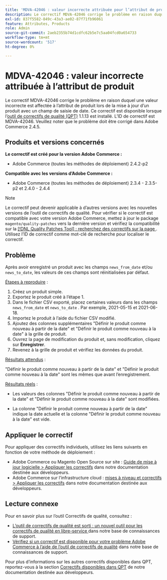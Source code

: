 ```yaml
---
title: 'MDVA-42046 : valeur incorrecte attribuée pour l’attribut de produit'
description: Le correctif MDVA-42046 corrige le problème en raison duquel une valeur incorrecte est affectée à l’attribut de produit lors de la mise à jour d’un produit avec un champ de saisie de date. Ce correctif est disponible lorsque l’[outil de correctifs de qualité (QPT)](/help/announcements/adobe-commerce-announcements/magento-quality-patches-released-new-tool-to-self-serve-quality-patches.md) 1.1.13 est installé. L’ID de correctif est MDVA-42046. Veuillez noter que le problème doit être corrigé dans Adobe Commerce 2.4.5.
exl-id: 837f5582-849c-43a3-ae02-87f71fb96061
feature: Attributes, Products
role: Admin
source-git-commit: 2aeb2355b74d1cdfc62b5e7c5aa04fcd0a654733
workflow-type: tm+mt
source-wordcount: '517'
ht-degree: 0%

---
```


# MDVA-42046 : valeur incorrecte attribuée à l’attribut de produit

Le correctif MDVA-42046 corrige le problème en raison duquel une valeur incorrecte est affectée à l’attribut de produit lors de la mise à jour d’un produit avec un champ de saisie de date. Ce correctif est disponible lorsque l’[outil de correctifs de qualité (QPT)](/help/announcements/adobe-commerce-announcements/magento-quality-patches-released-new-tool-to-self-serve-quality-patches.md) 1.1.13 est installé. L’ID de correctif est MDVA-42046. Veuillez noter que le problème doit être corrigé dans Adobe Commerce 2.4.5.

## Produits et versions concernés

**Le correctif est créé pour la version Adobe Commerce :**

* Adobe Commerce (toutes les méthodes de déploiement) 2.4.2-p2

**Compatible avec les versions d’Adobe Commerce :**

* Adobe Commerce (toutes les méthodes de déploiement) 2.3.4 - 2.3.5-p2 et 2.4.0 - 2.4.4

>[!NOTE]
>
>Le correctif peut devenir applicable à d’autres versions avec les nouvelles versions de l’outil de correctifs de qualité. Pour vérifier si le correctif est compatible avec votre version Adobe Commerce, mettez à jour le package `magento/quality-patches` vers la dernière version et vérifiez la compatibilité sur la [[!DNL Quality Patches Tool] : recherchez des correctifs sur la page ](https://experienceleague.adobe.com/tools/commerce-quality-patches/index.html?lang=fr). Utilisez l’ID de correctif comme mot-clé de recherche pour localiser le correctif.

## Problème

Après avoir enregistré un produit avec les champs `news_from_date` et/ou `news_to_date`, les valeurs de ces champs sont réinitialisées par défaut.

<u>Étapes à reproduire</u> :

1. Créez un produit simple.
1. Exportez le produit créé à l’étape 1.
1. Dans le fichier CSV exporté, placez certaines valeurs dans les champs `news_from_date` et `news_to_date` . Par exemple, 2021-05-15 et 2021-06-18.
1. Importez le produit à l’aide du fichier CSV modifié.
1. Ajoutez des colonnes supplémentaires &quot;Définir le produit comme nouveau à partir de la date&quot; et &quot;Définir le produit comme nouveau à la date&quot; à la grille de produit.
1. Ouvrez la page de modification du produit et, sans modification, cliquez sur **Enregistrer**.
1. Revenez à la grille de produit et vérifiez les données du produit.

<u>Résultats attendus</u> :

&quot;Définir le produit comme nouveau à partir de la date&quot; et &quot;Définir le produit comme nouveau à la date&quot; sont les mêmes que avant l’enregistrement.

<u>Résultats réels</u> :

* Les valeurs des colonnes &quot;Définir le produit comme nouveau à partir de la date&quot; et &quot;Définir le produit comme nouveau à la date&quot; sont modifiées.

* La colonne &quot;Définir le produit comme nouveau à partir de la date&quot; indique la date actuelle et la colonne &quot;Définir le produit comme nouveau à la date&quot; est vide.

## Appliquer le correctif

Pour appliquer des correctifs individuels, utilisez les liens suivants en fonction de votre méthode de déploiement :

* Adobe Commerce ou Magento Open Source sur site : [Guide de mise à jour logicielle > Appliquer les correctifs](https://experienceleague.adobe.com/fr/docs/commerce-operations/tools/quality-patches-tool/usage) dans notre documentation destinée aux développeurs.
* Adobe Commerce sur l’infrastructure cloud : [mises à niveau et correctifs > Appliquer les correctifs](https://experienceleague.adobe.com/fr/docs/commerce-cloud-service/user-guide/develop/upgrade/apply-patches) dans notre documentation destinée aux développeurs.

## Lecture connexe

Pour en savoir plus sur l’outil Correctifs de qualité, consultez :

* [ L’outil de correctifs de qualité est sorti : un nouvel outil pour les correctifs de qualité en libre-service ](/help/announcements/adobe-commerce-announcements/magento-quality-patches-released-new-tool-to-self-serve-quality-patches.md) dans notre base de connaissances de support.
* [Vérifiez si un correctif est disponible pour votre problème Adobe Commerce à l’aide de l’outil de correctifs de qualité](/help/support-tools/patches-available-in-qpt-tool/check-patch-for-magento-issue-with-magento-quality-patches.md) dans notre base de connaissances de support.

Pour plus d’informations sur les autres correctifs disponibles dans QPT, reportez-vous à la section [Correctifs disponibles dans QPT](https://experienceleague.adobe.com/tools/commerce-quality-patches/index.html?lang=fr) de notre documentation destinée aux développeurs.
